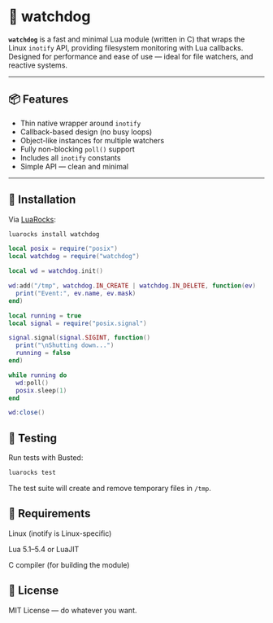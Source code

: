 # 🐾 watchdog

**`watchdog`** is a fast and minimal Lua module (written in C) that wraps the Linux `inotify` API, providing filesystem monitoring with Lua callbacks. Designed for performance and ease of use — ideal for file watchers, and reactive systems.

---

## 📦 Features

- Thin native wrapper around `inotify`
- Callback-based design (no busy loops)
- Object-like instances for multiple watchers
- Fully non-blocking `poll()` support
- Includes all `inotify` constants
- Simple API — clean and minimal

---

## 🔧 Installation

Via [LuaRocks](https://luarocks.org/modules/your-name/watchdog):

```bash
luarocks install watchdog
```

```lua
local posix = require("posix")
local watchdog = require("watchdog")

local wd = watchdog.init()

wd:add("/tmp", watchdog.IN_CREATE | watchdog.IN_DELETE, function(ev)
  print("Event:", ev.name, ev.mask)
end)

local running = true
local signal = require("posix.signal")

signal.signal(signal.SIGINT, function()
  print("\nShutting down...")
  running = false
end)

while running do
  wd:poll()
  posix.sleep(1)
end

wd:close()
```

## 🧪 Testing

Run tests with Busted:

```bash
luarocks test
```
The test suite will create and remove temporary files in `/tmp`.


## 🐧 Requirements
Linux (inotify is Linux-specific)

Lua 5.1–5.4 or LuaJIT

C compiler (for building the module)

## 📄 License
MIT License — do whatever you want.